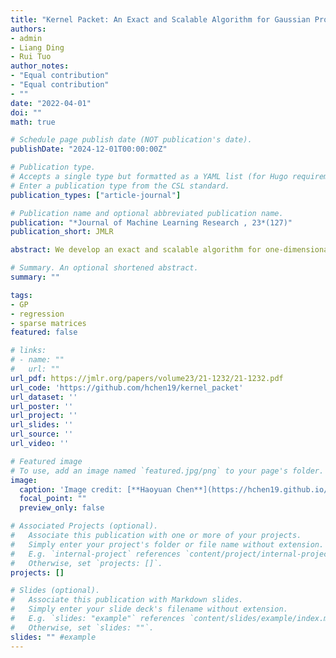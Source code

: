 ```yaml
---
title: "Kernel Packet: An Exact and Scalable Algorithm for Gaussian Process Regression with Matérn Correlations"
authors:
- admin
- Liang Ding
- Rui Tuo
author_notes:
- "Equal contribution"
- "Equal contribution"
- ""
date: "2022-04-01"
doi: ""
math: true

# Schedule page publish date (NOT publication's date).
publishDate: "2024-12-01T00:00:00Z"

# Publication type.
# Accepts a single type but formatted as a YAML list (for Hugo requirements).
# Enter a publication type from the CSL standard.
publication_types: ["article-journal"]

# Publication name and optional abbreviated publication name.
publication: "*Journal of Machine Learning Research , 23*(127)"
publication_short: JMLR

abstract: We develop an exact and scalable algorithm for one-dimensional Gaussian process regression with Matérn correlations whose smoothness parameter 𝜈 is a half-integer. The proposed algorithm only requires 𝒪(𝜈3𝑛) operations and 𝒪(𝜈𝑛) storage. This leads to a linear-cost solver since 𝜈 is chosen to be fixed and usually very small in most applications. The proposed method can be applied to multi-dimensional problems if a full grid or a sparse grid design is used. The proposed method is based on a novel theory for Matérn correlation functions. We find that a suitable rearrangement of these correlation functions can produce a compactly supported function, called a "kernel packet". Using a set of kernel packets as basis functions leads to a sparse representation of the covariance matrix that results in the proposed algorithm. Simulation studies show that the proposed algorithm, when applicable, is significantly superior to the existing alternatives in both the computational time and predictive accuracy.

# Summary. An optional shortened abstract.
summary: ""

tags:
- GP
- regression
- sparse matrices
featured: false

# links:
# - name: ""
#   url: ""
url_pdf: https://jmlr.org/papers/volume23/21-1232/21-1232.pdf
url_code: 'https://github.com/hchen19/kernel_packet'
url_dataset: ''
url_poster: ''
url_project: ''
url_slides: ''
url_source: ''
url_video: ''

# Featured image
# To use, add an image named `featured.jpg/png` to your page's folder. 
image:
  caption: 'Image credit: [**Haoyuan Chen**](https://hchen19.github.io/)'
  focal_point: ""
  preview_only: false

# Associated Projects (optional).
#   Associate this publication with one or more of your projects.
#   Simply enter your project's folder or file name without extension.
#   E.g. `internal-project` references `content/project/internal-project/index.md`.
#   Otherwise, set `projects: []`.
projects: []

# Slides (optional).
#   Associate this publication with Markdown slides.
#   Simply enter your slide deck's filename without extension.
#   E.g. `slides: "example"` references `content/slides/example/index.md`.
#   Otherwise, set `slides: ""`.
slides: "" #example
---
```


<!-- {{% callout note %}}
Click the *Cite* button above to demo the feature to enable visitors to import publication metadata into their reference management software.
{{% /callout %}}

{{% callout note %}}
Create your slides in Markdown - click the *Slides* button to check out the example.
{{% /callout %}}

Add the publication's **full text** or **supplementary notes** here. You can use rich formatting such as including [code, math, and images](https://docs.hugoblox.com/content/writing-markdown-latex/). -->
